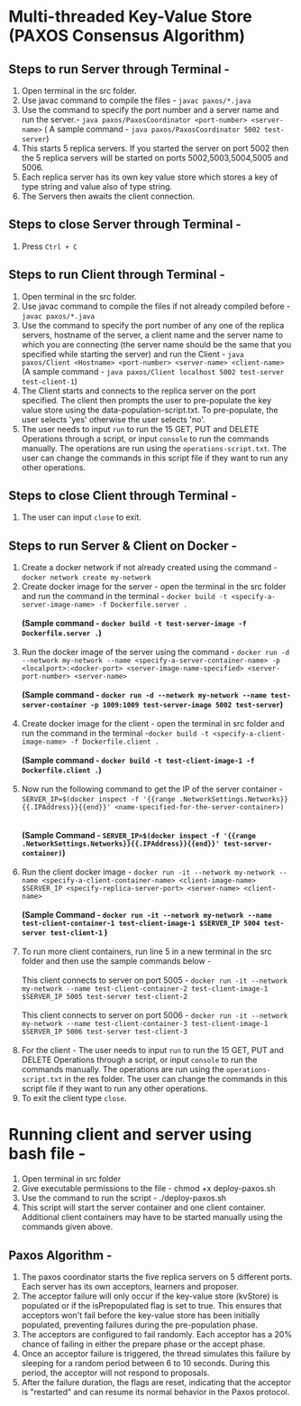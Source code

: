 # Multi-threaded Key-Value Store (PAXOS Consensus Algorithm)

## Steps to run Server through Terminal -
 1. Open terminal in the src folder.
 2. Use javac command to compile the files - `javac paxos/*.java`
 3. Use the command to specify the port number and a server name and run the server.- `java paxos/PaxosCoordinator <port-number> <server-name>` ( A sample command  - `java paxos/PaxosCoordinator 5002 test-server`)
 4. This starts 5 replica servers. If you started the server on port 5002 then the 5 replica servers will be started on ports 5002,5003,5004,5005 and 5006. 
 5. Each replica server has its own key value store which stores a key of type string and value also of type string.
 6. The Servers then awaits the client connection.

## Steps to close Server through Terminal -
1. Press `Ctrl + C`

## Steps to run Client through Terminal -
1. Open terminal in the src folder.
2. Use javac command to compile the files if not already compiled before - `javac paxos/*.java`
3. Use the command to specify the port number of any one of the replica servers, hostname of the server, a client name and the server name to which you are connecting
(the server name should be the same that you specified while starting the server) and run the Client - `java paxos/Client <Hostname> <port-number> <server-name> <client-name>`
(A sample command - `java paxos/Client localhost 5002 test-server test-client-1`)
4. The Client starts and connects to the replica server on the port specified. The client then prompts the user to pre-populate the key value store using the data-population-script.txt. To pre-populate, the user selects 'yes' otherwise the user selects 'no'.
5. The user needs to input `run` to run the 15 GET, PUT and DELETE Operations through a script, or input `console` to run the commands manually. The operations are run using the `operations-script.txt`. The user can change the commands in this script file if they want to run any other operations.


## Steps to close Client through Terminal -
1. The user can input `close` to exit.

## Steps to run Server & Client on Docker -
1. Create a docker network if not already created using the command - `docker network create my-network`
2. Create docker image for the server - open the terminal in the src folder and run the command in the terminal - `docker build -t <specify-a-server-image-name> -f Dockerfile.server .`
   <br/><br/> **(Sample command - `docker build -t test-server-image -f Dockerfile.server .`)** <br/><br/> 
3. Run the docker image of the server using the command - `docker run -d --network my-network --name <specify-a-server-container-name> -p <localport>:<docker-port> <server-image-name-specified> <server-port-number> <server-name>` 
<br/><br/> **(Sample command - `docker run -d --network my-network --name test-server-container -p 1009:1009 test-server-image
   5002 test-server`)** <br/><br/>
4. Create docker image for the client - open the terminal in src folder and run the command in the terminal -`docker build -t <specify-a-client-image-name> -f Dockerfile.client .`
<br/><br/> **(Sample command - `docker build -t test-client-image-1 -f Dockerfile.client .`)** <br/><br/>
5. Now run the following command to get the IP of the server container - `SERVER_IP=$(docker inspect -f '{{range .NetworkSettings.Networks}}{{.IPAddress}}{{end}}' <name-specified-for-the-server-container>)`  
<br/><br/> **(Sample Command - `SERVER_IP=$(docker inspect -f '{{range .NetworkSettings.Networks}}{{.IPAddress}}{{end}}' test-server-container)`)** <br/><br/>
7. Run the client docker image - `docker run -it --network my-network --name <specify-a-client-container-name> <client-image-name> $SERVER_IP <specify-replica-server-port> <server-name> <client-name>`
   <br/><br/> **(Sample Command - `docker run -it --network my-network --name test-client-container-1 test-client-image-1 $SERVER_IP 5004 test-server test-client-1` )** <br/><br/>
8. To run more client containers, run line 5 in a new terminal in the src folder and then use the sample commands below - <br/><br/> 
This client connects to server on port 5005 - `docker run -it --network my-network --name test-client-container-2 test-client-image-1 $SERVER_IP 5005 test-server test-client-2` <br/><br/>
This client connects to server on port 5006 - `docker run -it --network my-network --name test-client-container-3 test-client-image-1 $SERVER_IP 5006 test-server test-client-3` <br/><br/>
9. For the client - The user needs to input `run` to run the 15 GET, PUT and DELETE Operations through a script, or input `console` to run the commands manually. The operations are run using the `operations-script.txt` in the res folder. The user can change the commands in this script file if they want to run any other operations.
10. To exit the client type `close`. 

# Running client and server using bash file - 
1. Open terminal in src folder
2. Give executable permissions to the file - chmod +x deploy-paxos.sh
3. Use the command to run the script - ./deploy-paxos.sh
4. This script will start the server container and one client container. Additional client containers may have to be started manually using the commands given above. 

## Paxos Algorithm - 
1. The paxos coordinator starts the five replica servers on 5 different ports. Each server has its own acceptors, learners and proposer.
2. The acceptor failure will only occur if the key-value store (kvStore) is populated or if the isPrepopulated flag is set to true. This ensures that acceptors won't fail before the key-value store has been initially populated, preventing failures during the pre-population phase.
3. The acceptors are configured to fail randomly. Each acceptor has a 20% chance of failing in either the prepare phase or the accept phase. 
4. Once an acceptor failure is triggered, the thread simulates this failure by sleeping for a random period between 6 to 10 seconds. During this period, the acceptor will not respond to proposals. 
5. After the failure duration, the flags are reset, indicating that the acceptor is "restarted" and can resume its normal behavior in the Paxos protocol.


